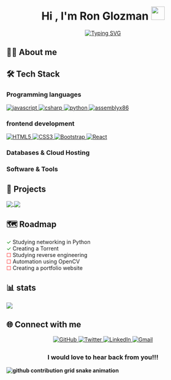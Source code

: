 
<h1 align="center"><b>Hi , I'm Ron Glozman </b><img src="https://media.giphy.com/media/hvRJCLFzcasrR4ia7z/giphy.gif" width="35"></h1>


<p align="center">
<a href="https://git.io/typing-svg"><img src="https://readme-typing-svg.demolab.com?font=Time+New+Roman&weight=200&pause=1000&color=F7E32F&background=F0DCFF00&center=true&width=600&lines=Lives+in+Israel+♥;Studies+computer+science+in+De+Shalit+high+school;Learning+to+be+a+Full+Stack+developer;Searching+for+a+job+" alt="Typing SVG" /></a>
</p>

## 👨‍💻 About me 



## 🛠️ Tech Stack 
### Programming languages
  <a href="https://developer.mozilla.org/en-US/docs/Web/JavaScript" target="_blank"> 
    <img alt="javascript" src="https://img.shields.io/static/v1?message=JavaScript&logo=javascript&labelColor=black&color=FFFF00&logoColor=white&label=%20">
</a>
  <a href="https://learn.microsoft.com/en-us/dotnet/csharp" target="_blank"> 
  <img alt="csharp" src="https://img.shields.io/static/v1?message=csharp&logo=csharp&labelColor=purple&color=pink&logoColor=white&label=%20">
</a>
  <a href="https://www.python.org" target="_blank"> 
  <img alt="python" src="https://img.shields.io/static/v1?message=Python&logo=Python&labelColor=yellow&color=blue&logoColor=white&label=%20">
</a>
  <a href="https://en.wikipedia.org/wiki/X86_assembly_language" target="_blank"> 
  <img alt="assemblyx86" src="https://img.shields.io/static/v1?message=AssemblyX86&logo=AssemblyScript&labelColor=black&color=gray&logoColor=white&label=%20">
</a>

### frontend development
  <a href="https://en.wikipedia.org/wiki/HTML" target="_blank"> 
    <img alt="HTML5" src="https://img.shields.io/static/v1?message=HTML5&logo=html5&labelColor=white&color=orange&logoColor=orange&label=%20">
</a>
  <a href="https://en.wikipedia.org/wiki/CSS" target="_blank"> 
  <img alt="CSS3" src="https://img.shields.io/static/v1?message=css3&logo=CSS3&labelColor=white&color=blue&logoColor=blue&label=%20">
</a>
  <a href="https://getbootstrap.com/" target="_blank"> 
  <img alt="Bootstrap" src="https://img.shields.io/static/v1?message=Bootstrap&logo=bootstrap&labelColor=white&color=purple&logoColor=purple&label=%20">
</a>
  <a href="https://react.dev/" target="_blank"> 
  <img alt="React" src="https://img.shields.io/static/v1?message=React&logo=react&labelColor=white&color=cyan&logoColor=cyan&label=%20">
</a>


### Databases & Cloud Hosting 

### Software & Tools


## 📂 Projects 
<a href="https://github.com/popisgod/Chat_Room">

  <img align="center" src="https://github-readme-stats.anuraghazra1.vercel.app/api/pin/?username=popisgod&repo=Chat_Room&theme=tokyonight" />
  
</a>



<a href="https://github.com/popisgod/Torrent">

  <img align="center" src="https://github-readme-stats.anuraghazra1.vercel.app/api/pin/?username=popisgod&repo=Torrent&theme=tokyonight" />
  
</a>


## 🗺️ Roadmap 

<span style="color: green;">&#x2713;</span> Studying networking in Python <br>
<span style="color: green;">&#x2713;</span> Creating a Torrent <br> 
<span style="color: red;">&#x2610;</span> Studying reverse engineering <br> 
<span style="color: red;">&#x2610;</span> Automation using OpenCV <br> 
<span style="color: red;">&#x2610;</span> Creating a portfolio website <br>


## 📊 stats 
<img src = "https://github-readme-stats.vercel.app/api/top-langs/?username=popisgod&theme=tokyonight&layout=compact">

## 🌐 Connect with me 
<div align="center">
  <a href="https://github.com/popisgod" target="_blank"> 
    <img src="https://img.shields.io/badge/github-%2324292e.svg?&style=for-the-badge&logo=github&logoColor=green" alt="GitHub" style="margin-bottom: 5px;">
  </a>
  <a href="https://twitter.com/GlozmanRon" target="_blank" >
    <img src="https://img.shields.io/badge/twitter-%2300acee.svg?&style=for-the-badge&logo=twitter&logoColor=pink" alt="Twitter" style="margin-bottom: 5px;">
  </a>
  <a href="https://www.linkedin.com/in/ron-glozman-41724322b/" target="_blank">
    <img src="https://img.shields.io/badge/linkedin-%231E77B5.svg?&style=for-the-badge&logo=linkedin&logoColor=white" alt="LinkedIn" style="margin-bottom: 5px;">
  </a>
  <a href="mailto:ronglozman2006@gmail.com" target="_blank">
    <img src="https://img.shields.io/badge/Gmail-D14836?style=for-the-badge&logo=gmail&logoColor=white" alt="Gmail"/>
  </a>
</div>

<h3 align="center"><b>I would love to hear back from you!!!</h3>
<picture>
  <source media="(prefers-color-scheme: dark)" srcset="https://raw.githubusercontent.com/popisgod/popisgod/output/github-contribution-grid-snake-dark.svg">
  <source media="(prefers-color-scheme: light)" srcset="https://raw.githubusercontent.com/popisgod/popisgod/output/github-contribution-grid-snake.svg">
  <img alt="github contribution grid snake animation" src="https://raw.githubusercontent.com/popisgod/popisgod/output/github-contribution-grid-snake.svg">
</picture>
</div>

